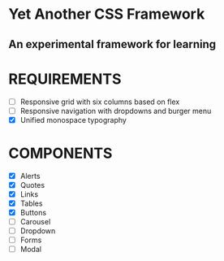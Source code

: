 Yet Another CSS Framework
=========================
An experimental framework for learning
--------------------------------------

REQUIREMENTS
============
- [ ] Responsive grid with six columns based on flex
- [ ] Responsive navigation with dropdowns and burger menu
- [x] Unified monospace typography

COMPONENTS
==========
- [x] Alerts
- [x] Quotes
- [x] Links
- [x] Tables
- [x] Buttons
- [ ] Carousel
- [ ] Dropdown
- [ ] Forms
- [ ] Modal
